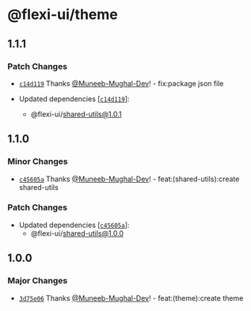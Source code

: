 # @flexi-ui/theme

## 1.1.1

### Patch Changes

- [`c14d119`](https://github.com/flexi-ui/flexi-ui/commit/c14d1193c05c42d4c05b8d18e46d91ca485e6c6c) Thanks [@Muneeb-Mughal-Dev](https://github.com/Muneeb-Mughal-Dev)! - fix:package json file

- Updated dependencies [[`c14d119`](https://github.com/flexi-ui/flexi-ui/commit/c14d1193c05c42d4c05b8d18e46d91ca485e6c6c)]:
  - @flexi-ui/shared-utils@1.0.1

## 1.1.0

### Minor Changes

- [`c45605a`](https://github.com/flexi-ui/flexi-ui/commit/c45605ad5ed990caa6bd581283fff8d2b0b118d8) Thanks [@Muneeb-Mughal-Dev](https://github.com/Muneeb-Mughal-Dev)! - feat:(shared-utils):create shared-utils

### Patch Changes

- Updated dependencies [[`c45605a`](https://github.com/flexi-ui/flexi-ui/commit/c45605ad5ed990caa6bd581283fff8d2b0b118d8)]:
  - @flexi-ui/shared-utils@1.0.0

## 1.0.0

### Major Changes

- [`3d75e06`](https://github.com/flexi-ui/flexi-ui/commit/3d75e06d39d6803855414050acfb8ddc3aee86d5) Thanks [@Muneeb-Mughal-Dev](https://github.com/Muneeb-Mughal-Dev)! - feat:(theme):create theme
